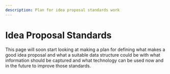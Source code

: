 ```yaml
---
description: Plan for idea proposal standards work
---
```


# Idea Proposal Standards

This page will soon start looking at making a plan for defining what makes a good idea proposal and what a suitable data structure could be with what information should be captured and what technology can be used now and in the future to improve those standards.

